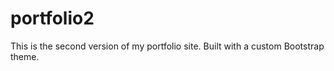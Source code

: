 # portfolio2
This is the second version of my portfolio site. Built with a custom Bootstrap theme. 
